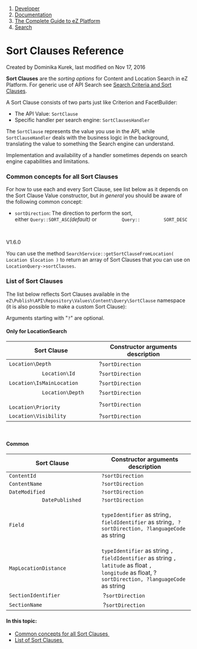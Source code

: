1.  [Developer](index.html)
2.  [Documentation](Documentation_31429504.html)
3.  [The Complete Guide to eZ Platform](The-Complete-Guide-to-eZ-Platform_31429526.html)
4.  [Search](Search_31429673.html)

# Sort Clauses Reference 

Created by Dominika Kurek, last modified on Nov 17, 2016

**Sort Clauses** are the *sorting options* for Content and Location Search in eZ Platform. For generic use of API Search see [Search Criteria and Sort Clauses](#SortClausesReference-SearchCriteriaandSortClauses).

A Sort Clause consists of two parts just like Criterion and FacetBuilder:

-   The API Value: `SortClause`
-   Specific handler per search engine: `SortClausesHandler`

The `SortClause` represents the value you use in the API, while `SortClauseHandler` deals with the business logic in the background, translating the value to something the Search engine can understand.

Implementation and availability of a handler sometimes depends on search engine capabilities and limitations.

### Common concepts for all Sort Clauses 

For how to use each and every Sort Clause, see list below as it depends on the Sort Clause Value constructor, but *in general* you should be aware of the following common concept:

-   `sortDirection`: The direction to perform the sort, either `Query::SORT_ASC`*(default)* or `         Query::         SORT_DESC`

 

V1.6.0

You can use the method `SearchService::getSortClauseFromLocation( Location $location )` to return an array of Sort Clauses that you can use on `LocationQuery->sortClauses`.

### List of Sort Clauses 

The list below reflects Sort Clauses available in the `eZ\Publish\API\Repository\Values\Content\Query\SortClause` namespace (it is also possible to make a custom Sort Clause):

Arguments starting with "`?`" are optional.

#### Only for LocationSearch

| Sort Clause                     | Constructor arguments description |
|---------------------------------|-----------------------------------|
| `Location\Depth `               | ?`sortDirection`                  |
| `           Location\Id `       | ?`sortDirection`                  |
| `Location\IsMainLocation `      | ?`sortDirection`                  |
| `           Location\Depth `    | ?`sortDirection`                  |
| `           Location\Priority ` | ?`sortDirection`                  |
| `Location\Visibility `          | ?`sortDirection`                  |

 

#### Common

<table>
<colgroup>
<col width="50%" />
<col width="50%" />
</colgroup>
<thead>
<tr class="header">
<th><span>Sort Clause</span></th>
<th>Constructor arguments description</th>
</tr>
</thead>
<tbody>
<tr class="odd">
<td><code>ContentId</code></td>
<td><code>?sortDirection</code></td>
</tr>
<tr class="even">
<td><code>ContentName</code></td>
<td><span> <code>?sortDirection</code> </span></td>
</tr>
<tr class="odd">
<td><code>DateModified</code></td>
<td><code>?sortDirection</code></td>
</tr>
<tr class="even">
<td><code>           DatePublished         </code></td>
<td><code>?sortDirection</code></td>
</tr>
<tr class="odd">
<td><code>Field</code></td>
<td><p><code>typeIdentifier</code> as string<code>, fieldIdentifier</code> as string<code>, ?sortDirection, ?languageCode </code>as string</p></td>
</tr>
<tr class="even">
<td><code>MapLocationDistance </code></td>
<td><span> <code>typeIdentifier</code> <span> as string</span> <code>, fieldIdentifier</code> <span> as string</span> <code>, </code> <code>             latitude</code> <span> as</span> <span> float</span> <code>,</code> <span> </span> <code>             longitude</code> <span> as</span> <span> float, ?</span> </span> <code>sortDirection, ?languageCode</code> <span> as string</span></td>
</tr>
<tr class="odd">
<td><code>SectionIdentifier</code></td>
<td><span> ?<code>sortDirection</code> </span></td>
</tr>
<tr class="even">
<td><code>SectionName</code></td>
<td><span> ?<code>sortDirection</code> </span></td>
</tr>
</tbody>
</table>

#### In this topic:

-   [Common concepts for all Sort Clauses ](#SortClausesReference-CommonconceptsforallSortClauses)
-   [List of Sort Clauses ](#SortClausesReference-ListofSortClauses)






